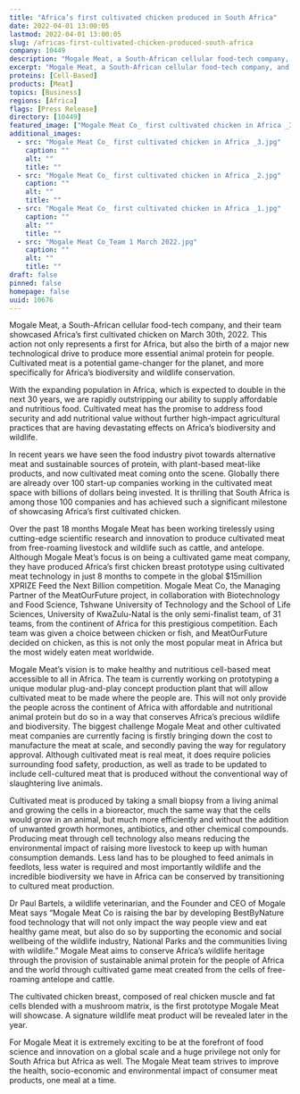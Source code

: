 ```yaml
---
title: "Africa’s first cultivated chicken produced in South Africa"
date: 2022-04-01 13:00:05
lastmod: 2022-04-01 13:00:05
slug: /africas-first-cultivated-chicken-produced-south-africa
company: 10449
description: "Mogale Meat, a South-African cellular food-tech company, and their team showcased Africa’s first cultivated chicken on March 30th, 2022. This action not only represents a first for Africa, but also the birth of a major new technological drive to produce more essential animal protein for people. Cultivated meat is a potential game-changer for the planet, and more specifically for Africa’s biodiversity and wildlife conservation."
excerpt: "Mogale Meat, a South-African cellular food-tech company, and their team showcased Africa’s first cultivated chicken on March 30th, 2022. This action not only represents a first for Africa, but also the birth of a major new technological drive to produce more essential animal protein for people. Cultivated meat is a potential game-changer for the planet, and more specifically for Africa’s biodiversity and wildlife conservation."
proteins: [Cell-Based]
products: [Meat]
topics: [Business]
regions: [Africa]
flags: [Press Release]
directory: [10449]
featured_image: ["Mogale Meat Co_ first cultivated chicken in Africa _3.jpg"]
additional_images:
  - src: "Mogale Meat Co_ first cultivated chicken in Africa _3.jpg"
    caption: ""
    alt: ""
    title: ""
  - src: "Mogale Meat Co_ first cultivated chicken in Africa _2.jpg"
    caption: ""
    alt: ""
    title: ""
  - src: "Mogale Meat Co_ first cultivated chicken in Africa _1.jpg"
    caption: ""
    alt: ""
    title: ""
  - src: "Mogale Meat Co_Team 1 March 2022.jpg"
    caption: ""
    alt: ""
    title: ""
draft: false
pinned: false
homepage: false
uuid: 10676
---
```

<p>Mogale Meat, a South-African cellular food-tech company, and their team showcased Africa’s first cultivated chicken on March 30th, 2022. This action not only represents a first for Africa, but also the birth of a major new technological drive to produce more essential animal protein for people. Cultivated meat is a potential game-changer for the planet, and more specifically for Africa’s biodiversity and wildlife conservation.</p>
<p>With the expanding population in Africa, which is expected to double in the next 30 years, we are rapidly outstripping our ability to supply affordable and nutritious food. Cultivated meat has the promise to address food security and add nutritional value without further high-impact agricultural practices that are having devastating effects on Africa’s biodiversity and wildlife.</p>
<p>In recent years we have seen the food industry pivot towards alternative meat and sustainable sources of protein, with plant-based meat-like products, and now cultivated meat coming onto the scene. Globally there are already over 100 start-up companies working in the cultivated meat space with billions of dollars being invested. It is thrilling that South Africa is among those 100 companies and has achieved such a significant milestone of showcasing Africa’s first cultivated chicken.</p>
<p>Over the past 18 months Mogale Meat has been working tirelessly using cutting-edge scientific research and innovation to produce cultivated meat from free-roaming livestock and wildlife such as cattle, and antelope. Although Mogale Meat’s focus is on being a cultivated game meat company, they have produced Africa’s first chicken breast prototype using cultivated meat technology in just 8 months to compete in the global $15million XPRIZE Feed the Next Billion competition. Mogale Meat Co, the Managing Partner of the MeatOurFuture project, in collaboration with Biotechnology and Food Science, Tshwane University of Technology and the School of Life Sciences, University of KwaZulu-Natal is the only semi-finalist team, of 31 teams, from the continent of Africa for this prestigious competition. Each team was given a choice between chicken or fish, and MeatOurFuture decided on chicken, as this is not only the most popular meat in Africa but the most widely eaten meat worldwide.</p>
<p>Mogale Meat’s vision is to make healthy and nutritious cell-based meat accessible to all in Africa. The team is currently working on prototyping a unique modular plug-and-play concept production plant that will allow cultivated meat to be made where the people are. This will not only provide the people across the continent of Africa with affordable and nutritional animal protein but do so in a way that conserves Africa’s precious wildlife and biodiversity. The biggest challenge Mogale Meat and other cultivated meat companies are currently facing is firstly bringing down the cost to manufacture the meat at scale, and secondly paving the way for regulatory approval. Although cultivated meat is real meat, it does require policies surrounding food safety, production, as well as trade to be updated to include cell-cultured meat that is produced without the conventional way of slaughtering live animals.</p>
<p>Cultivated meat is produced by taking a small biopsy from a living animal and growing the cells in a bioreactor, much the same way that the cells would grow in an animal, but much more efficiently and without the addition of unwanted growth hormones, antibiotics, and other chemical compounds. Producing meat through cell technology also means reducing the environmental impact of raising more livestock to keep up with human consumption demands. Less land has to be ploughed to feed animals in feedlots, less water is required and most importantly wildlife and the incredible biodiversity we have in Africa can be conserved by transitioning to cultured meat production.</p>
<p>Dr Paul Bartels, a wildlife veterinarian, and the Founder and CEO of Mogale Meat says “Mogale Meat Co is raising the bar by developing BestByNature food technology that will not only impact the way people view and eat healthy game meat, but also do so by supporting the economic and social wellbeing of the wildlife industry, National Parks and the communities living with wildlife.” Mogale Meat aims to conserve Africa’s wildlife heritage through the provision of sustainable animal protein for the people of Africa and the world through cultivated game meat created from the cells of free-roaming antelope and cattle.</p>
<p>The cultivated chicken breast, composed of real chicken muscle and fat cells blended with a mushroom matrix, is the first prototype Mogale Meat will showcase. A signature wildlife meat product will be revealed later in the year.</p>
<p>For Mogale Meat it is extremely exciting to be at the forefront of food science and innovation on a global scale and a huge privilege not only for South Africa but Africa as well. The Mogale Meat team strives to improve the health, socio-economic and environmental impact of consumer meat products, one meal at a time.</p>
